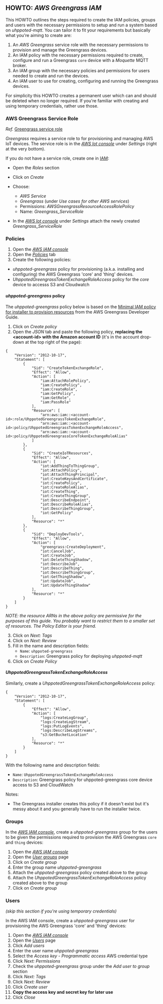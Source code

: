 ## HOWTO: _AWS Greengrass IAM_

This HOWTO outlines the steps required to create the IAM policies, groups and users with the necessary permissions to setup
and run a system based on _uhppoted-mqtt_. You can tailor it to fit your requirements but basically what you're aiming to create
are:

1. An _AWS Greengrass_ service role with the necessary permissions to provision and manage the Greengrass devices.
2. An IAM policy with the necessary permissions required to create, configure and run a Greengrass `core` 
   device with a _Moquette_ MQTT broker.
3. An IAM group with the necessary policies and permissions for users needed to create and run the devices.
4. An IAM user to use for creating, configuring and running the Greengrass devices. 

For simplicity this HOWTO creates a permanent user which can and should be deleted when no longer required. If you're familiar
with creating and using temporary credentials, rather use those.

### AWS Greengrass Service Role

_Ref._ [Greengrass service role](https://docs.aws.amazon.com/greengrass/v2/developerguide/greengrass-service-role.html)

_Greengrass_ requires a service role to for provisioning and managing AWS IoT devices. The service role is in the
[_AWS Iot console_](https://console.aws.amazon.com/iot/home) under _Settings_ (right at the very bottom). 

If you do not have a service role, create one in [IAM](https://console.aws.amazon.com/iamv2/home):
   - Open the _Roles_ section
   - Click on _Create_
   - Choose:
      - _AWS Service_
      - _Greengrass_ (under _Use cases for other AWS services_)
      - Permissions: _AWSGreengrassResourceAccessRolePolicy_
      - Name: _Greengrass_ServiceRole_

   - In the [_AWS Iot console_](https://console.aws.amazon.com/iot/home) under _Settings_ attach the newly created
     _Greengrass_ServiceRole_


### Policies

1. Open the [_AWS IAM console_](https://console.aws.amazon.com/iamv2)
2. Open the [_Policies_](https://console.aws.amazon.com/iamv2/home#/policies) tab
3. Create the following policies:

- _uhppoted-greengrass_ policy for  provisioning (a.k.a. installing and configuring) the AWS Greengrass 'core' and 'thing' 
devices. 
- _UhppotedGreengrassTokenExchangeRoleAccess_ policy for the _core_ device to accesss S3 and Cloudwatch

#### _uhppoted-greengrass_ policy

The _uhppoted-greengrass_ policy below is based on the [Minimal IAM policy for installer to provision resources](https://docs.aws.amazon.com/greengrass/v2/developerguide/provision-minimal-iam-policy.html) from the AWS Greengrass Developer Guide.

1. Click on _Create policy_
2. Open the _JSON_ tab and paste the following policy, **replacing the \<account-id\> with the Amazon
   account ID** (it's in the account drop-down at the top right of the page):
```
{
    "Version": "2012-10-17",
    "Statement": [
        {
            "Sid": "CreateTokenExchangeRole",
            "Effect": "Allow",
            "Action": [
                "iam:AttachRolePolicy",
                "iam:CreatePolicy",
                "iam:CreateRole",
                "iam:GetPolicy",
                "iam:GetRole",
                "iam:PassRole"
            ],
            "Resource": [
                "arn:aws:iam::<account-id>:role/UhppotedGreengrassTokenExchangeRole",
                "arn:aws:iam::<account-id>:policy/UhppotedGreengrassTokenExchangeRoleAccess",
                "arn:aws:iam::<account-id>:policy/UhppotedGreengrassCoreTokenExchangeRoleAlias"
            ]
        },
        {
            "Sid": "CreateIoTResources",
            "Effect": "Allow",
            "Action": [
                "iot:AddThingToThingGroup",
                "iot:AttachPolicy",
                "iot:AttachThingPrincipal",
                "iot:CreateKeysAndCertificate",
                "iot:CreatePolicy",
                "iot:CreateRoleAlias",
                "iot:CreateThing",
                "iot:CreateThingGroup",
                "iot:DescribeEndpoint",
                "iot:DescribeRoleAlias",
                "iot:DescribeThingGroup",
                "iot:GetPolicy"
            ],
            "Resource": "*"
        },
        {
            "Sid": "DeployDevTools",
            "Effect": "Allow",
            "Action": [
                "greengrass:CreateDeployment",
                "iot:CancelJob",
                "iot:CreateJob",
                "iot:DeleteThingShadow",
                "iot:DescribeJob",
                "iot:DescribeThing",
                "iot:DescribeThingGroup",
                "iot:GetThingShadow",
                "iot:UpdateJob",
                "iot:UpdateThingShadow"
            ],
            "Resource": "*"
        }
    ]
}
```

_NOTE: the resource ARNs in the above policy are permissive for the purposes of this guide. You probably want to restrict
them to a smaller set of resources. The Policy Editor is your friend._

3. Click on _Next: Tags_
4. Click on _Next: Review_
5. Fill in the name and description fields:
   - `Name`: `uhppoted-greengrass`
   - `Description`: Greengrass policy for deploying _uhppoted-mqtt_
6. Click on _Create Policy_


#### _UhppotedGreengrassTokenExchangeRoleAccess_

Similarly, create a _UhppotedGreengrassTokenExchangeRoleAccess_ policy:

```
{
    "Version": "2012-10-17",
    "Statement": [
        {
            "Effect": "Allow",
            "Action": [
                "logs:CreateLogGroup",
                "logs:CreateLogStream",
                "logs:PutLogEvents",
                "logs:DescribeLogStreams",
                "s3:GetBucketLocation"
            ],
            "Resource": "*"
        }
    ]
}
```

With the following name and description fields:
   - `Name`: `UhppotedGreengrassTokenExchangeRoleAccess`
   - `Description`: Greengrass policy for uhppoted-greengrass core device access to S3 and CloudWatch


Notes: 
- The Greengrass installer creates this policy if it doesn't exist but it's messy about it and you generally 
have to run the installer twice.


### Groups

In the [_AWS IAM console_](https://console.aws.amazon.com/iamv2), create a _uhppoted-greengrass_ group for the users to
be given the permissions required to provision the AWS Greengrass `core` and `thing` devices:

1. Open the [_AWS IAM console_](https://console.aws.amazon.com/iamv2)
2. Open the [_User groups_](https://console.aws.amazon.com/iamv2/home#/groups) page
3. Click on _Create group_
4. Enter the group name _uhppoted-greengrass_
5. Attach the _uhppoted-greengrass_ policy created above to the group
6. Attach the _UhppotedGreengrassTokenExchangeRoleAccess_ policy created above to the group
7. Click on _Create group_


### Users

_(skip this section if you're using temporary credentials)_

In the AWS IAM console, create a _uhppoted-greengrass_ user for provisioning the AWS Greengrass 'core' and 'thing'
devices:

1. Open the [_AWS IAM console_](https://console.aws.amazon.com/iamv2)
2. Open the [_Users_](https://console.aws.amazon.com/iamv2/home#/users) page
3. Click _Add users_
4. Enter the user name _uhppoted-greengrass_
5. Select the _Access key - Programmatic access_ AWS credential type
6. Click _Next: Permissions_
7. Check the _uhppoted-greengrass_ group under the _Add user to group_ section
8. Click _Next: Tags_
9. Click _Next: Review_
10. Click _Create user_
11. **Copy the access key and secret key for later use**
12. Click _Close_

